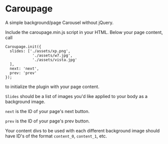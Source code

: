 # Caroupage
A simple background/page Carousel without jQuery.

Include the caroupage.min.js script in your HTML. Below your page content, call

```
Caroupage.init({
  slides: ['./assets/xp.png',
            './assets/w7.jpg',
            './assets/vista.jpg'
  ],
  next: 'next',
  prev: 'prev'
});
```

to initialize the plugin with your page content.

`Slides` should be a list of images you'd like applied to your body as a background image.

`next` is the ID of your page's next button.

`prev` is the ID of your page's prev button.

Your content divs to be used with each different background image should have ID's of the format `content_0`, `content_1`, etc.
